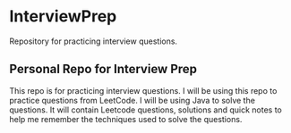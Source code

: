 # InterviewPrep
Repository for practicing interview questions.

## Personal Repo for Interview Prep
This repo is for practicing interview questions. I will be using this repo to practice questions from LeetCode. I will be using Java to solve the questions. It will contain Leetcode questions, solutions and quick notes to help me remember the techniques used to solve the questions.
